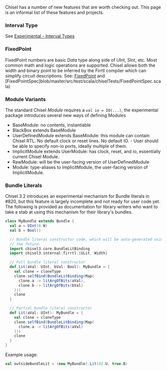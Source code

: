 Chisel has a number of new features that are worth checking out.  This page is an informal list of these features and projects.

### Interval Type
See [Experimental - Interval Types](Experimental---Interval-Type)

### FixedPoint
FixedPoint numbers are basic *Data* type along side of UInt, SInt, etc.  Most common math and logic operations
are supported. Chisel allows both the width and binary point to be inferred by the Firrtl compiler which can simplify 
circuit descriptions.  See: [FixedPoint](FixedPoint)
 and [FixedPointSpec]blob/master/src/test/scala/chiselTests/FixedPointSpec.scala)

### Module Variants
The standard Chisel *Module* requires a ```val io = IO(...)```, the experimental package introduces several
new ways of defining Modules
- BaseModule: no contents, instantiable
- BlackBox extends BaseModule
- UserDefinedModule extends BaseModule: this module can contain Chisel RTL. No default clock or reset lines. No default IO. - User should be able to specify non-io ports, ideally multiple of them.
- ImplicitModule extends UserModule: has clock, reset, and io, essentially current Chisel Module.
- RawModule: will be the user-facing version of UserDefinedModule
- Module: type-aliases to ImplicitModule, the user-facing version of ImplicitModule.

### Bundle Literals

Chisel 3.2 introduces an experimental mechanism for Bundle literals in #820, but this feature is largely incomplete and not ready for user code yet. The following is provided as documentation for library writers who want to take a stab at using this mechanism for their library's bundles.

```scala
class MyBundle extends Bundle {
  val a = UInt(8.W)
  val b = Bool()

  // Bundle literal constructor code, which will be auto-generated using macro annotations in
  // the future.
  import chisel3.core.BundleLitBinding
  import chisel3.internal.firrtl.{ULit, Width}

  // Full bundle literal constructor
  def Lit(aVal: UInt, bVal: Bool): MyBundle = {
    val clone = cloneType
    clone.selfBind(BundleLitBinding(Map(
      clone.a -> litArgOfBits(aVal),
      clone.b -> litArgOfBits(bVal)
    )))
    clone
  }

  // Partial bundle literal constructor
  def Lit(aVal: UInt): MyBundle = {
    val clone = cloneType
    clone.selfBind(BundleLitBinding(Map(
      clone.a -> litArgOfBits(aVal)
    )))
    clone
  }
}
```

Example usage:

```scala
val outsideBundleLit = (new MyBundle).Lit(42.U, true.B)
```